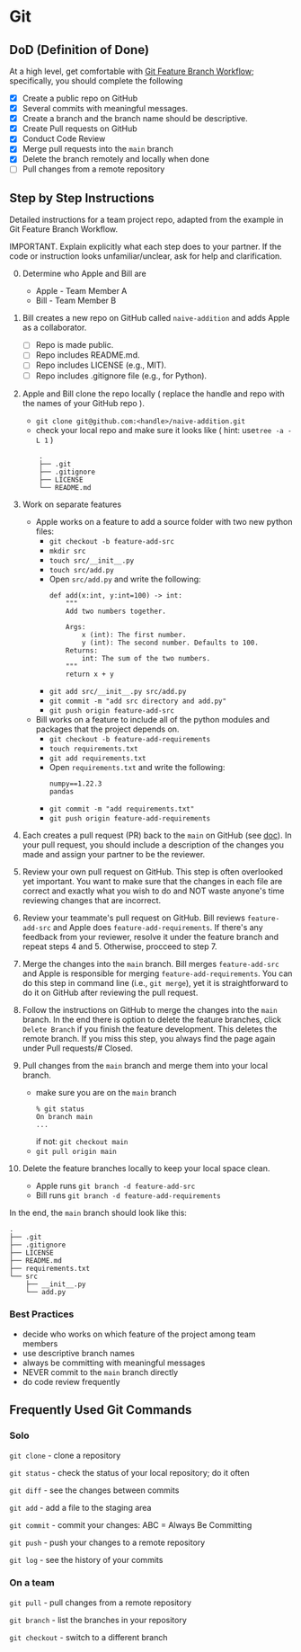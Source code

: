 # Git

## DoD (Definition of Done)
At a high level, get comfortable with [Git Feature Branch Workflow](https://www.atlassian.com/git/tutorials/comparing-workflows/feature-branch-workflow); specifically, you should complete the following
- [X] Create a public repo on GitHub
- [X] Several commits with meaningful messages.
- [X] Create a branch and the branch name should be descriptive.
- [X] Create Pull requests on GitHub
- [X] Conduct Code Review 
- [X] Merge pull requests into the `main` branch
- [X] Delete the branch remotely and locally when done
- [ ] Pull changes from a remote repository

## Step by Step Instructions
Detailed instructions for a team project repo, adapted from the example in Git Feature Branch Workflow. 

IMPORTANT. Explain explicitly what each step does to your partner. If the code or instruction looks unfamiliar/unclear, ask for help and clarification.

0. Determine who Apple and Bill are
    - Apple - Team Member A
    - Bill - Team Member B

1. Bill creates a new repo on GitHub called `naive-addition` and adds Apple as a collaborator.
    - [ ] Repo is made public.
    - [ ] Repo includes README.md.
    - [ ] Repo includes LICENSE (e.g., MIT).
    - [ ] Repo includes .gitignore file (e.g., for Python).

2. Apple and Bill clone the repo locally ( replace the handle and repo with the names of your GitHub repo ).
    - `git clone git@github.com:<handle>/naive-addition.git`
    - check your local repo and make sure it looks like ( hint: use`tree -a -L 1` )
    ```
        .
        ├── .git
        ├── .gitignore
        ├── LICENSE
        └── README.md
    ```

3. Work on separate features
    - Apple works on a feature to add a source folder with two new python files:
        - `git checkout -b feature-add-src`
        - `mkdir src`
        - `touch src/__init__.py`
        - `touch src/add.py`
        - Open `src/add.py` and write the following:
            ```
            def add(x:int, y:int=100) -> int:
                """
                Add two numbers together.

                Args:
                    x (int): The first number.
                    y (int): The second number. Defaults to 100.
                Returns:
                    int: The sum of the two numbers.
                """
                return x + y
            ```
        - `git add src/__init__.py src/add.py`
        - `git commit -m "add src directory and add.py"`
        - `git push origin feature-add-src`
    - Bill works on a feature to include all of the python modules and packages that the project depends on.
        - `git checkout -b feature-add-requirements`
        - `touch requirements.txt`
        - `git add requirements.txt`
        - Open `requirements.txt` and write the following:
            ```
            numpy==1.22.3
            pandas
            ```
        - `git commit -m "add requirements.txt"`
        - `git push origin feature-add-requirements`
4. Each creates a pull request (PR) back to the `main` on GitHub (see [doc](https://docs.github.com/en/pull-requests/collaborating-with-pull-requests/proposing-changes-to-your-work-with-pull-requests/creating-a-pull-request)). In your pull request, you should include a description of the changes you made and assign your partner to be the reviewer.
5. Review your own pull request on GitHub. This step is often overlooked yet important. You want to make sure that the changes in each file are correct and exactly what you wish to do and NOT waste anyone's time reviewing changes that are incorrect.
6. Review your teammate's pull request on GitHub. Bill reviews `feature-add-src` and Apple does `feature-add-requirements`. If there's any feedback from your reviewer, resolve it under the feature branch and repeat steps 4 and 5. Otherwise, procceed to step 7.
7. Merge the changes into the `main` branch. Bill merges `feature-add-src` and Apple is responsible for merging `feature-add-requirements`. You can do this step in command line (i.e., `git merge`), yet it is straightforward to do it on GitHub after reviewing the pull request.
8. Follow the instructions on GitHub to merge the changes into the `main` branch. In the end there is option to delete the feature branches, click `Delete Branch` if you finish the feature development. This deletes the remote branch. If you miss this step, you always find the page again under Pull requests/# Closed. 
9. Pull changes from the `main` branch and merge them into your local branch.
    - make sure you are on the `main` branch
        ```
        % git status
        On branch main
        ...
        ```
        if not: `git checkout main`
    - `git pull origin main`
10. Delete the feature branches locally to keep your local space clean. 
    - Apple runs `git branch -d feature-add-src`
    - Bill runs `git branch -d feature-add-requirements`


In the end, the `main` branch should look like this:
```
.
├── .git
├── .gitignore
├── LICENSE
├── README.md
├── requirements.txt
└── src
    ├── __init__.py
    └── add.py
```

### Best Practices
- decide who works on which feature of the project among team members
- use descriptive branch names
- always be committing with meaningful messages
- NEVER commit to the `main` branch directly
- do code review frequently

## Frequently Used Git Commands
### Solo
`git clone` - clone a repository

`git status` - check the status of your local repository; do it often

`git diff` - see the changes between commits

`git add` - add a file to the staging area

`git commit` - commit your changes: ABC = Always Be Committing

`git push` - push your changes to a remote repository

`git log` - see the history of your commits

### On a team
`git pull` - pull changes from a remote repository

`git branch` - list the branches in your repository

`git checkout` - switch to a different branch
